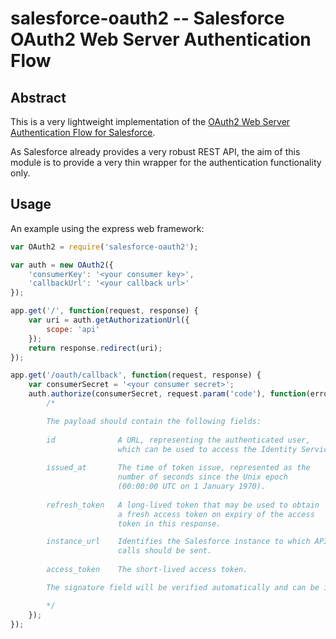 # salesforce-oauth2 -- Salesforce OAuth2 Web Server Authentication Flow

## Abstract

This is a very lightweight implementation of the [OAuth2 Web Server Authentication Flow for Salesforce](http://wiki.developerforce.com/page/Digging_Deeper_into_OAuth_2.0_on_Force.com).

As Salesforce already provides a very robust REST API, the aim of this module is to provide a very thin wrapper for the authentication functionality only.

## Usage 

An example using the express web framework:

````javascript
var OAuth2 = require('salesforce-oauth2');

var auth = new OAuth2({
	'consumerKey': '<your consumer key>',
	'callbackUrl': '<your callback url>'
});

app.get('/', function(request, response) {
	var uri = auth.getAuthorizationUrl({
		scope: 'api'
	});
	return response.redirect(uri);
});

app.get('/oauth/callback', function(request, response) {	
	var consumerSecret = '<your consumer secret>';
	auth.authorize(consumerSecret, request.param('code'), function(error, payload) {		
		/*

		The payload should contain the following fields:
		
		id 				A URL, representing the authenticated user,
						which can be used to access the Identity Service.
		
		issued_at		The time of token issue, represented as the 
						number of seconds since the Unix epoch
						(00:00:00 UTC on 1 January 1970).
		
		refresh_token	A long-lived token that may be used to obtain
						a fresh access token on expiry of the access 
						token in this response. 

		instance_url	Identifies the Salesforce instance to which API
						calls should be sent.
		
		access_token	The short-lived access token.

		The signature field will be verified automatically and can be ignored.

		*/
	});
});
````